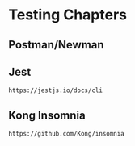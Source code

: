 # Testing Chapters

## Postman/Newman

## Jest

`https://jestjs.io/docs/cli`

## Kong Insomnia

`https://github.com/Kong/insomnia`